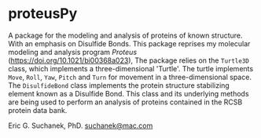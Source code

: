 # proteusPy
A package for the modeling and analysis of proteins of known structure.
With an emphasis on Disulfide Bonds. This package reprises my molecular 
modeling and analysis program *Proteus* (https://doi.org/10.1021/bi00368a023), 
The package relies on the ``Turtle3D`` class, which implements a 
three-dimensional 'Turtle'. The turtle implements ``Move``, ``Roll``, 
``Yaw``, ``Pitch`` and ``Turn`` for movement in a three-dimensional space. 
The ```DisulfideBond``` class implements the protein structure stabilizing element 
known as a Disulfide Bond. This class and its underlying methods are being used to 
perform an analysis of proteins contained in the RCSB protein data bank.

Eric G. Suchanek, PhD.
suchanek@mac.com

